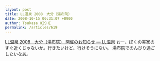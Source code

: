 ```yaml
---
layout: post
title: LL温泉 2008　大分（湯布院）
date: 2008-10-15 00:31:07 +0900
author: Tsukasa OISHI
permalink: /articles/619
---
```


[LL温泉 2008　大分（湯布院） 開催のお知らせ — LL温泉](http://ll-onsen.jp/)
おー、ぼくの実家のすぐ近くじゃないか。行きたいけど、行けそうにない。
湯布院でのんびり過ごしたいなあ。

